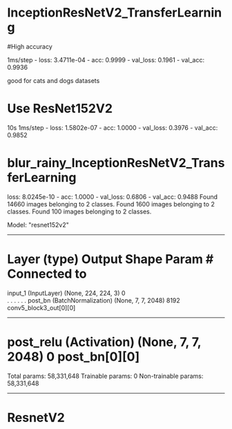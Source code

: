 # InceptionResNetV2_TransferLearning


#High accuracy

 1ms/step - loss: 3.4711e-04 - acc: 0.9999 - val_loss: 0.1961 - val_acc: 0.9936
 
 good for cats and dogs datasets





# Use ResNet152V2
10s 1ms/step - loss: 1.5802e-07 - acc: 1.0000 - val_loss: 0.3976 - val_acc: 0.9852

# blur_rainy_InceptionResNetV2_TransferLearning
 loss: 8.0245e-10 - acc: 1.0000 - val_loss: 0.6806 - val_acc: 0.9488
 Found 14660 images belonging to 2 classes.
 Found 1600 images belonging to 2 classes.
 Found 100 images belonging to 2 classes.

 Model: "resnet152v2"
 __________________________________________________________________________________________________
 Layer (type)                    Output Shape         Param #     Connected to                     
 ==================================================================================================
 input_1 (InputLayer)            (None, 224, 224, 3)  0  
                                        .
                                        .
                                        .
                                        .
                                        .
                                        .
 post_bn (BatchNormalization)    (None, 7, 7, 2048)   8192        conv5_block3_out[0][0]           
 __________________________________________________________________________________________________
 post_relu (Activation)          (None, 7, 7, 2048)   0           post_bn[0][0]                    
 ==================================================================================================
 Total params: 58,331,648
 Trainable params: 0
 Non-trainable params: 58,331,648
 __________________________________________________________________________________________________


# ResnetV2
